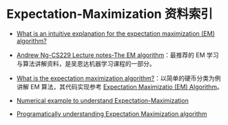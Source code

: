 # Expectation-Maximization 资料索引

* [What is an intuitive explanation for the expectation maximization (EM) algorithm?](http://6me.us/R0gEUS)

* [Andrew Ng-CS229 Lecture notes-The EM algorithm](http://cs229.stanford.edu/notes/cs229-notes8.pdf)：最推荐的 EM 学习与算法讲解资料，是吴恩达机器学习课程的一部分。

* [What is the expectation maximization algorithm?](http://ai.stanford.edu/~chuongdo/papers/em_tutorial.pdf)：以简单的硬币分类为例讲解 EM 算法，其代码实现参考 [Expectation Maximizatio (EM) Algorithm](https://people.duke.edu/~ccc14/sta-663/EMAlgorithm.html)。

* [Numerical example to understand Expectation-Maximization](http://stats.stackexchange.com/questions/72774/numerical-example-to-understand-expectation-maximization)

* [Programatically understanding Expectation Maximization algorithm](https://github.com/pennyliang/MachineLearning-C---code/blob/master/em/main.cpp)
